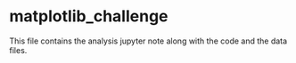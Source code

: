 # matplotlib_challenge

This file contains the analysis jupyter note along with the code and the data files.